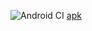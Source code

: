 ![Android CI](https://github.com/mobiskif/rev65/workflows/Android%20CI/badge.svg) 
[apk](https://github.com/mobiskif/rev65/raw/master/app/release/app-release.apk) 
